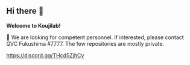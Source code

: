 ## Hi there 👋



**Welcome to Koujilab!**

🌈 We are looking for competent personnel. If interested, please contact QVC Fukushima #7777.
The few repositories are mostly private.

https://discord.gg/THcd5ZjhCv

